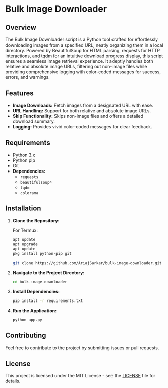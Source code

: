 # Bulk Image Downloader

## Overview

The Bulk Image Downloader script is a Python tool crafted for effortlessly downloading images from a specified URL, neatly organizing them in a local directory. Powered by BeautifulSoup for HTML parsing, requests for HTTP interactions, and tqdm for an intuitive download progress display, this script ensures a seamless image retrieval experience. It adeptly handles both relative and absolute image URLs, filtering out non-image files while providing comprehensive logging with color-coded messages for success, errors, and warnings.

## Features

- **Image Downloads:** Fetch images from a designated URL with ease.
- **URL Handling:** Support for both relative and absolute image URLs.
- **Skip Functionality:** Skips non-image files and offers a detailed download summary.
- **Logging:** Provides vivid color-coded messages for clear feedback.

## Requirements

- Python 3.x
- Python pip
- Git
- **Dependencies:**
  - `requests`
  - `beautifulsoup4`
  - `tqdm`
  - `colorama`

## Installation

1. **Clone the Repository:**

    For Termux:
    ```bash
    apt update
    apt upgrade
    apt update
    pkg install python-pip git
    ```

    ```bash
    git clone https://github.com/AriajSarkar/bulk-image-downloader.git
    ```

2. **Navigate to the Project Directory:**
    ```bash
    cd bulk-image-downloader
    ```

3. **Install Dependencies:**
    ```bash
    pip install -r requirements.txt
    ```

4. **Run the Application:**
    ```bash
    python app.py
    ```

## Contributing

Feel free to contribute to the project by submitting issues or pull requests.

## License

This project is licensed under the MIT License - see the [LICENSE](LICENSE) file for details.
